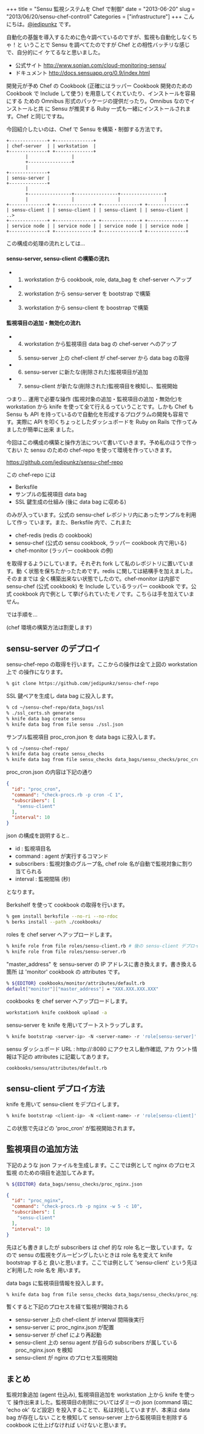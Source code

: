 +++
title = "Sensu 監視システムを Chef で制御"
date = "2013-06-20"
slug = "2013/06/20/sensu-chef-controll"
Categories = ["infrastructure"]
+++
こんにちは。<a href="https://twitter.com/jedipunkz">@jedipunkz</a> です。

自動化の基盤を導入するために色々調べているのですが、監視も自動化しなくちゃ！と
いうことで Sensu を調べてたのですが Chef との相性バッチリな感じで、自分的にイ
ケてるなと思いました。

* 公式サイト <http://www.sonian.com/cloud-monitoring-sensu/>
* ドキュメント <http://docs.sensuapp.org/0.9/index.html>

開発元が予め Chef の Cookbook (正確にはラッパー Cookbook 開発のための
Cookbook で Include して使う) を用意してくれていたり、インストールを容易にする
ための Omnibus 形式のパッケージの提供だったり。Omnibus なのでインストールと共
に Sensu が推奨する Ruby 一式も一緒にインストールされます。Chef と同じですね。

今回紹介したいのは、Chef で Sensu を構築・制御する方法です。

```
+--------------+ +--------------+
| chef-server  | | workstation  |
+--------------+ +--------------+
       |                |
       +----------------+ 
       |
+--------------+
| sensu-server |
+--------------+
       |
       +----------------+----------------+----------------+
       |                |                |                |
+--------------+ +--------------+ +--------------+ +--------------+
| sensu-client | | sensu-client | | sensu-client | | sensu-client | ..>
+--------------+ +--------------+ +--------------+ +--------------+
| service node | | service node | | service node | | service node |
+--------------+ +--------------+ +--------------+ +--------------+
```

この構成の処理の流れとしては...

#### sensu-server, sensu-client の構築の流れ

* 1. workstation から cookbook, role, data_bag を chef-server へアップ
* 2. workstation から sensu-server を bootstrap で構築
* 3. workstation から sensu-client を boostrrap で構築

#### 監視項目の追加・無効化の流れ

* 4. workstation から監視項目 data bag の chef-server へのアップ
* 5. sensu-server 上の chef-client が chef-server から data bag の取得
* 6. sensu-server に新たな(削除された)監視項目が追加
* 7. sensu-client が新たな(削除された)監視項目を検知し、監視開始

つまり... 運用で必要な操作 (監視対象の追加・監視項目の追加・無効化)を
workstation から knife を使って全て行えるっていうことです。しかも Chef も Sensu
も API を持っているので自動化を形成するプログラムの開発も容易です。実際に API
を叩くちょっとしたダッシュボードを Ruby on Rails で作ってみましたが簡単に出来
ました。

今回はこの構成の構築と操作方法について書いていきます。予め私のほうで作っておい
た sensu のための chef-repo を使って環境を作っていきます。

<https://github.com/jedipunkz/sensu-chef-repo>

この chef-repo には

* Berksfile
* サンプルの監視項目 data bag
* SSL 鍵生成の仕組み (後に data bag に収める)

のみが入っています。公式の sensu-chef レポジトリ内にあったサンプルを利用して作っ
ています。また、Berksfile 内で、これまた

* chef-redis (redis の cookbook)
* sensu-chef (公式の sensu cookbook, ラッパー cookbook 内で用いる)
* chef-monitor (ラッパー cookbook の例)

を取得するようにしています。それぞれ fork して私のレポジトリに置いています。動
く状態を保ちたかったためです。redis に関しては結構手を加えました。そのままでは
全く構築出来ない状態でしたので。chef-monitor は内部で sensu-chef (公式
cookbook) を Include しているラッパー cookbook です。公式 cookbook 内で例とし
て挙げられていたモノです。こちらは手を加えていません。

では手順を...

(chef 環境の構築方法は割愛します)

sensu-server のデプロイ
----

sensu-chef-repo の取得を行います。ここからの操作は全て上図の workstation 上で
の操作になります。

``` bash
% git clone https://github.com/jedipunkz/sensu-chef-repo
```

SSL 鍵ペアを生成し data bag に投入します。

``` bash
% cd ~/sensu-chef-repo/data_bags/ssl
% ./ssl_certs.sh generate
% knife data bag create sensu
% knife data bag from file sensu ./ssl.json
```

サンプル監視項目 proc_cron.json を data bags に投入します。

``` bash
% cd ~/sensu-chef-repo/
% knife data bag create sensu_checks
% knife data bag from file sensu_checks data_bags/sensu_checks/proc_cron.json
```

proc_cron.json の内容は下記の通り

``` json
{
  "id": "proc_cron",
  "command": "check-procs.rb -p cron -C 1",
  "subscribers": [
    "sensu-client"
  ],
  "interval": 10
}
```

json の構成を説明すると..

* id : 監視項目名
* command : agent が実行するコマンド
* subscribers : 監視対象のグループ名, chef role 名が自動で監視対象に割り当てられる
* interval : 監視間隔 (秒)

となります。

Berkshelf を使って cookbook の取得を行います。

``` bash
% gem install berksfile --no-ri --no-rdoc
% berks install --path ./cookbooks/
```

roles を chef server へアップロードします。

``` bash
% knife role from file roles/sensu-client.rb # 後の sensu-client デプロイのためついでに準備します
% knife role from file roles/sensu-server.rb
```

"master_address" を sensu-server の IP アドレスに書き換えます。書き換える箇所
は 'monitor' cookbook の attributes です。

``` bash
% ${EDITOR} cookbooks/monitor/attributes/default.rb
default["monitor"]["master_address"] = "XXX.XXX.XXX.XXX"
```

cookbooks を chef server へアップロードします。

``` bash
workstation% knife cookbook upload -a
```

sensu-server を knife を用いてブートストラップします。

``` bash
% knife bootstrap <server-ip> -N <server-name> -r 'role[sensu-server]' -x root -i <secret-key>
```

sensu ダッシュボード URL : http://<server-ip>:8080 にアクセスし動作確認, アカ
ウント情報は下記の attributes に記載してあります。

```
cookbooks/sensu/attributes/default.rb
```

sensu-client デプロイ方法
----

knife を用いて sensu-client をデプロイします。

``` bash
% knife bootstrap <client-ip> -N <client-name> -r 'role[sensu-client]' -x root -i <secret-key>
```

この状態で先ほどの 'proc_cron' が監視開始されます。

監視項目の追加方法
----

下記のような json ファイルを生成します。ここでは例として nginx のプロセス監視
のための項目を追加してみます。

``` bash
% ${EDITOR} data_bags/sensu_checks/proc_nginx.json
```

``` json
{
  "id": "proc_nginx",
  "command": "check-procs.rb -p nginx -w 5 -c 10",
  "subscribers": [
    "sensu-client"
  ],
  "interval": 10
}
```

先ほども書きましたが subscribers は chef 的な role 名と一致しています。なので
sensu の監視をグルーピングしたいときは role 名を変えて knife bootstrap すると
良いと思います。ここでは例として 'sensu-client' という先ほど利用した role 名を
用います。

data bags に監視項目情報を投入します。

``` bash
% knife data bag from file sensu_checks data_bags/sensu_checks/proc_nginx.json
```

暫くすると下記のプロセスを経て監視が開始される

* sensu-server 上の chef-client が interval 間隔後実行
* sensu-server に proc_nginx.json が配置
* sensu-server が chef により再起動
* sensu-client 上の sensu agent が自らの subscribers が属している proc_nginx.json を検知
* sensu-client が nginx のプロセス監視開始

まとめ
----

監視対象追加 (agent 仕込み), 監視項目追加を workstation 上から knife を使って
操作出来ました。監視項目の削除についてはダミーの json (command 項に 'echo ok'
など設定) を投入することで、私は対処していますが、本来は data bag が存在しない
ことを検知して sensu-server 上から監視項目を削除する cookbook に仕上げなければ
いけないと思います。

